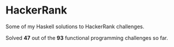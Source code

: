 # HackerRank

Some of my Haskell solutions to HackerRank challenges.

Solved **47** out of the **93** functional programming challenges so far.